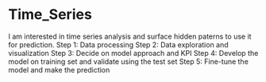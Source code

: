 # Time_Series

I am interested in time series analysis and surface hidden paterns to use it for prediction. 
Step 1: Data processing
Step 2: Data exploration and visualization
Step 3: Decide on model approach and KPI
Step 4: Develop the model on training set and validate using the test set
Step 5: Fine-tune the model and make the prediction
